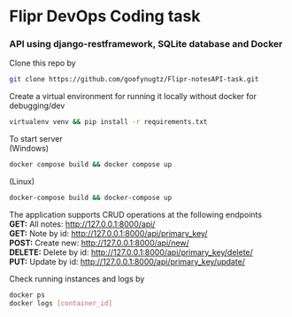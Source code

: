 # Flipr DevOps Coding task

### API using django-restframework, SQLite database and Docker
Clone this repo by
```bash
git clone https://github.com/goofynugtz/Flipr-notesAPI-task.git
```
Create a virtual environment for running it locally without docker for debugging/dev
```bash
virtualenv venv && pip install -r requirements.txt
```

To start server  
(Windows)
```bash
docker compose build && docker compose up
```
(Linux)
```bash
docker-compose build && docker-compose up
```

The application supports CRUD operations at the following endpoints  
**GET:** All notes: <http://127.0.0.1:8000/api/>  
**GET:** Note by id: <http://127.0.0.1:8000/api/primary_key/>  
**POST:** Create new: <http://127.0.0.1:8000/api/new/>  
**DELETE:** Delete by id: <http://127.0.0.1:8000/api/primary_key/delete/>  
**PUT:** Update by id: <http://127.0.0.1:8000/api/primary_key/update/>  

Check running instances and logs by  
```bash
docker ps
docker logs [container_id]
```